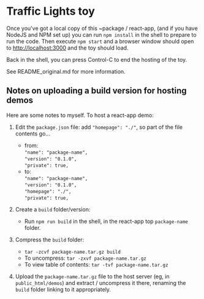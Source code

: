 # Traffic Lights toy

Once you've got a local copy of this ~package / react-app, (and if you have
NodeJS and NPM set up) you can run `npm install` in the shell to prepare to run
the code.  Then execute `npm start` and a browser window should open to
[http://localhost:3000](http://localhost:3000) and the toy should load.

Back in the shell, you can press Control-C to end the hosting of the toy.

See README_original.md for more information.


## Notes on uploading a build version for hosting demos

Here are some notes to myself.  To host a react-app demo:
1. Edit the `package.json` file: add `"homepage": "./"`, so part of the file
contents go...  
   * from:  
     `"name": "package-name",`  
     `"version": "0.1.0",`  
     `"private": true,`
   * to:  
     `"name": "package-name",`  
     `"version": "0.1.0",`  
     `"homepage": "./",`  
     `"private": true,`

2. Create a `build` folder/version:
    * Run `npm run build` in the shell, in the react-app top `package-name` folder.

3. Compress the `build` folder:
   * `tar -zcvf package-name.tar.gz build`
   * To uncompress: `tar -zxvf package-name.tar.gz`
   * To view table of contents: `tar -tvf package-name.tar.gz`

4. Upload the `package-name.tar.gz` file to the host server (eg, in
`public_html/demos`) and extract / uncompress it there, renaming the `build`
folder linking to it appropriately.